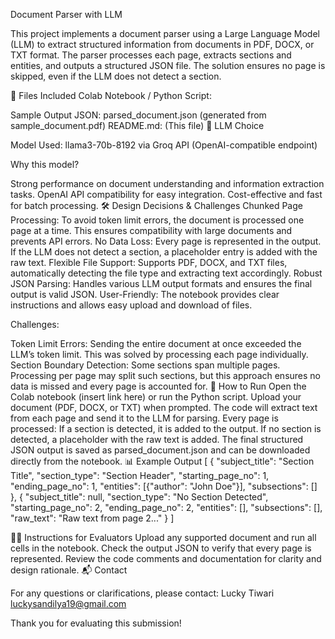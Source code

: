 
Document Parser with LLM

This project implements a document parser using a Large Language Model (LLM) to extract structured information from documents in PDF, DOCX, or TXT format. The parser processes each page, extracts sections and entities, and outputs a structured JSON file. The solution ensures no page is skipped, even if the LLM does not detect a section.

📂 Files Included
Colab Notebook / Python Script:

Sample Output JSON:
parsed_document.json (generated from sample_document.pdf)
README.md:
(This file)
🚀 LLM Choice

Model Used:
llama3-70b-8192 via Groq API (OpenAI-compatible endpoint)

Why this model?

Strong performance on document understanding and information extraction tasks.
OpenAI API compatibility for easy integration.
Cost-effective and fast for batch processing.
🛠️ Design Decisions & Challenges
Chunked Page Processing:
To avoid token limit errors, the document is processed one page at a time. This ensures compatibility with large documents and prevents API errors.
No Data Loss:
Every page is represented in the output. If the LLM does not detect a section, a placeholder entry is added with the raw text.
Flexible File Support:
Supports PDF, DOCX, and TXT files, automatically detecting the file type and extracting text accordingly.
Robust JSON Parsing:
Handles various LLM output formats and ensures the final output is valid JSON.
User-Friendly:
The notebook provides clear instructions and allows easy upload and download of files.

Challenges:

Token Limit Errors:
Sending the entire document at once exceeded the LLM’s token limit. This was solved by processing each page individually.
Section Boundary Detection:
Some sections span multiple pages. Processing per page may split such sections, but this approach ensures no data is missed and every page is accounted for.
📝 How to Run
Open the Colab notebook (insert link here) or run the Python script.
Upload your document (PDF, DOCX, or TXT) when prompted.
The code will extract text from each page and send it to the LLM for parsing.
Every page is processed:
If a section is detected, it is added to the output.
If no section is detected, a placeholder with the raw text is added.
The final structured JSON output is saved as parsed_document.json and can be downloaded directly from the notebook.
📊 Example Output
[
  {
    "subject_title": "Section Title",
    "section_type": "Section Header",
    "starting_page_no": 1,
    "ending_page_no": 1,
    "entities": [{"author": "John Doe"}],
    "subsections": []
  },
  {
    "subject_title": null,
    "section_type": "No Section Detected",
    "starting_page_no": 2,
    "ending_page_no": 2,
    "entities": [],
    "subsections": [],
    "raw_text": "Raw text from page 2..."
  }
]

🧑‍💻 Instructions for Evaluators
Upload any supported document and run all cells in the notebook.
Check the output JSON to verify that every page is represented.
Review the code comments and documentation for clarity and design rationale.
📬 Contact

For any questions or clarifications, please contact:
Lucky Tiwari
luckysandilya19@gmail.com

Thank you for evaluating this submission!
